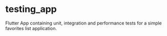 # testing_app

Flutter App containing unit, integration and performance tests for a simple favorites list application.
